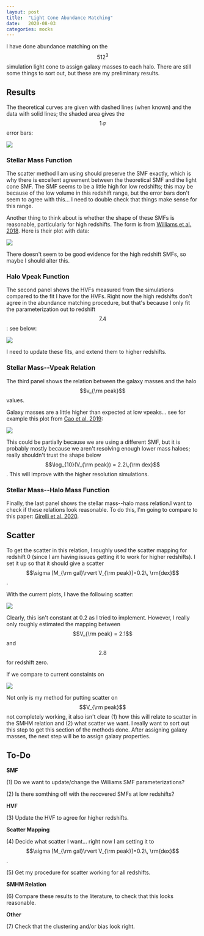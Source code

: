 ```yaml
---
layout: post
title:  "Light Cone Abundance Matching"
date:   2020-08-03
categories: mocks
---
```


I have done abundance matching on the $$512^3$$ simulation light cone to assign galaxy masses to each halo. There are still some things to sort out, but these are my preliminary results.

## Results

The theoretical curves are given with dashed lines (when known) and the data with solid lines; the shaded area gives the  $$1\, \sigma$$ error bars:


<img src="{{ site.baseurl }}/assets/plots/20200803_AbundanceMatching.png">


### Stellar Mass Function

The scatter method I am using should preserve the SMF exactly, which is why there is excellent agreement between the theoretical SMF and the light cone SMF. The SMF seems to be a little high for low redshifts; this may be because of the low volume in this redshift range, but the error bars don't seem to agree with this... I need to double check that things make sense for this range.

Another thing to think about is whether the shape of these SMFs is reasonable, particularly for high redshifts. The form is from <a href="https://ui.adsabs.harvard.edu/abs/2018ApJS..236...33W/abstract"> Williams et al. 2018</a>. Here is their plot with data:

<img src="{{ site.baseurl }}/assets/plots/20200803_WilliamsSMF.png">

There doesn't seem to be good evidence for the high redshift SMFs, so maybe I should alter this.

### Halo Vpeak Function

The second panel shows the HVFs measured from the simulations compared to the fit I have for the HVFs. Right now the high redshifts don't agree in the abundance matching procedure, but that's because I only fit the parameterization out to redshift $$7.4$$: see below:

<img src="{{ site.baseurl }}/assets/plots/20200803_HVF.png">

I need to update these fits, and extend them to higher redshifts.


### Stellar Mass--Vpeak Relation

The third panel shows the relation between the galaxy masses and the halo $$v_{\rm peak}$$ values.

Galaxy masses are a little higher than expected at low vpeaks... see for example this plot from <a href="https://ui.adsabs.harvard.edu/abs/2019arXiv191003605C/abstract">Cao et al. 2019</a>:

<img src="{{ site.baseurl }}/assets/plots/20200511_Cao2019.png">

This could be partially because we are using a different SMF, but it is probably mostly because we aren't resolving enough lower mass haloes; really shouldn't trust the shape below $$\log_{10}(V_{\rm peak}) = 2.2\,{\rm dex}$$. This will improve with the higher resolution simulations.



### Stellar Mass--Halo Mass Function

Finally, the last panel shows the stellar mass--halo mass relation.I want to check if these relations look reasonable. To do this, I'm going to compare to this paper: <a href="https://ui.adsabs.harvard.edu/abs/2020A%26A...634A.135G/abstract">Girelli et al. 2020</a>.



## Scatter

To get the scatter in this relation, I roughly used the scatter mapping for redshift 0 (since I am having issues getting it to work for higher redshifts). I set it up so that it should give a scatter $$\sigma [M_{\rm gal}\rvert V_{\rm peak}]=0.2\, \rm{dex}$$.

With the current plots, I have the following scatter:

<img src="{{ site.baseurl }}/assets/plots/20200803_SMHM_Scatter.png">

Clearly, this isn't constant at 0.2 as I tried to implement. However, I really only roughly estimated the mapping between $$V_{\rm peak} = 2.1$$ and $$2.8$$ for redshift zero.

If we compare to current constaints on

<img src="{{ site.baseurl }}/assets/plots/20200213_Cao2019.png">

Not only is my method for putting scatter on $$V_{\rm peak}$$ not completely working, it also isn't clear (1) how this will relate to scatter in the SMHM relation and (2) what scatter we want. I really want to sort out this step to get this section of the methods done. After assigning galaxy masses, the next step will be to assign galaxy properties.



## To-Do

**SMF**

(1) Do we want to update/change the Williams SMF parameterizations?

(2) Is there somthing off with the recovered SMFs at low redshifts?

**HVF**

(3) Update the HVF to agree for higher redshifts.

**Scatter Mapping**

(4) Decide what scatter I want... right now I am setting it to $$\sigma [M_{\rm gal}\rvert V_{\rm peak}]=0.2\, \rm{dex}$$.

(5) Get my procedure for scatter working for all redshifts.

**SMHM Relation**

(6) Compare these results to the literature, to check that this looks reasonable.

**Other**

(7) Check that the clustering and/or bias look right.
